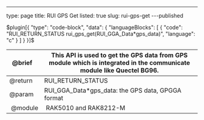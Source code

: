---
type: page
title: RUI GPS Get
listed: true
slug: rui-gps-get
---published

$plugin[{
    "type": "code-block",
    "data": {
        "languageBlocks": [
            {
                "code": "RUI_RETURN_STATUS rui_gps_get(RUI_GGA_Data*gps_data)",
                "language": "c"
            }
        ]
    }
}]$

| @brief&nbsp;&nbsp; | This API is used to get the GPS data from GPS module which is integrated&nbsp;in the communicate module like Quectel BG96. | 
| ---- | ---- | 
| @return | RUI_RETURN_STATUS | 
| @param&nbsp; | RUI_GGA_Data*gps_data:    the GPS data, GPGGA format | 
| &nbsp;@module | &nbsp;RAK5010 and RAK8212-M | 


